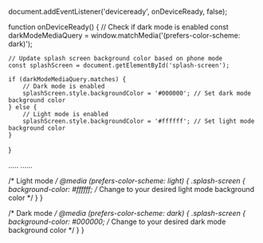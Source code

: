 document.addEventListener('deviceready', onDeviceReady, false);

function onDeviceReady() {
    // Check if dark mode is enabled
    const darkModeMediaQuery = window.matchMedia('(prefers-color-scheme: dark)');
    
    // Update splash screen background color based on phone mode
    const splashScreen = document.getElementById('splash-screen');

    if (darkModeMediaQuery.matches) {
        // Dark mode is enabled
        splashScreen.style.backgroundColor = '#000000'; // Set dark mode background color
    } else {
        // Light mode is enabled
        splashScreen.style.backgroundColor = '#ffffff'; // Set light mode background color
    }
}







.....
......



/* Light mode */
@media (prefers-color-scheme: light) {
  .splash-screen {
    background-color: #ffffff; /* Change to your desired light mode background color */
  }
}

/* Dark mode */
@media (prefers-color-scheme: dark) {
  .splash-screen {
    background-color: #000000; /* Change to your desired dark mode background color */
  }
}
